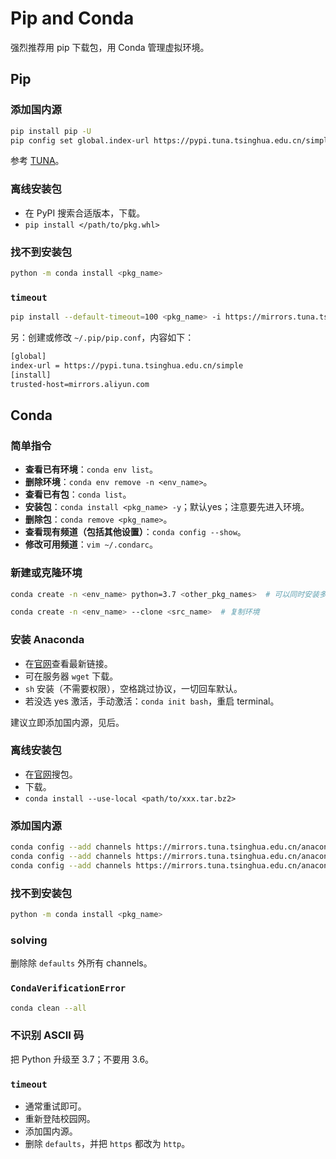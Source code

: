 # Pip and Conda

强烈推荐用 pip 下载包，用 Conda 管理虚拟环境。

## Pip

### 添加国内源

```bash
pip install pip -U
pip config set global.index-url https://pypi.tuna.tsinghua.edu.cn/simple
```

参考 [TUNA](https://mirrors.tuna.tsinghua.edu.cn/help/pypi/)。

### 离线安装包

- 在 PyPI 搜索合适版本，下载。
- `pip install </path/to/pkg.whl>`

### 找不到安装包

```bash
python -m conda install <pkg_name>
```

### `timeout`

```bash
pip install --default-timeout=100 <pkg_name> -i https://mirrors.tuna.tsinghua.edu.cn/pypi/web/simple/
```

另：创建或修改 `~/.pip/pip.conf`，内容如下：

```txt
[global]
index-url = https://pypi.tuna.tsinghua.edu.cn/simple
[install]
trusted-host=mirrors.aliyun.com
```

## Conda

### 简单指令

- **查看已有环境**：`conda env list`。
- **删除环境**：`conda env remove -n <env_name>`。
- **查看已有包**：`conda list`。
- **安装包**：`conda install <pkg_name> -y`；默认yes；注意要先进入环境。
- **删除包**：`conda remove <pkg_name>`。
- **查看现有频道（包括其他设置）**：`conda config --show`。
- **修改可用频道**：`vim ~/.condarc`。

### 新建或克隆环境

```bash
conda create -n <env_name> python=3.7 <other_pkg_names>  # 可以同时安装多个包；不要用 Python 3.6，和 Conda 不友好。

conda create -n <env_name> --clone <src_name>  # 复制环境
```

### 安装 Anaconda

- 在[官网](https://repo.anaconda.com/archive/)查看最新链接。
- 可在服务器 `wget` 下载。
- `sh` 安装（不需要权限），空格跳过协议，一切回车默认。
- 若没选 yes 激活，手动激活：`conda init bash`，重启 terminal。

建议立即添加国内源，见后。

### 离线安装包

- 在[官网](https://anaconda.org/anaconda/repo)搜包。
- 下载。
- `conda install --use-local <path/to/xxx.tar.bz2>`

### 添加国内源

```bash
conda config --add channels https://mirrors.tuna.tsinghua.edu.cn/anaconda/pkgs/free/
conda config --add channels https://mirrors.tuna.tsinghua.edu.cn/anaconda/cloud/conda-forge
conda config --add channels https://mirrors.tuna.tsinghua.edu.cn/anaconda/cloud/msys2/
```

### 找不到安装包

```bash
python -m conda install <pkg_name>
```

### solving

删除除 `defaults` 外所有 channels。

### `CondaVerificationError`

```bash
conda clean --all
```

### 不识别 ASCII 码

把 Python 升级至 3.7；不要用 3.6。

### `timeout`

- 通常重试即可。
- 重新登陆校园网。
- 添加国内源。
- 删除 `defaults`，并把 `https` 都改为 `http`。
